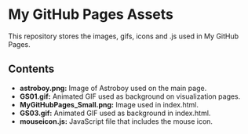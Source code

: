 # My GitHub Pages Assets

This repository stores the images, gifs, icons and .js used in My GitHub Pages.

## Contents

- **astroboy.png:** Image of Astroboy used on the main page.
- **GS01.gif:** Animated GIF used as background on visualization pages.
- **MyGitHubPages_Small.png:** Image used in index.html.
- **GS03.gif:** Animated GIF used as background in index.html.
- **mouseicon.js:** JavaScript file that includes the mouse icon.
